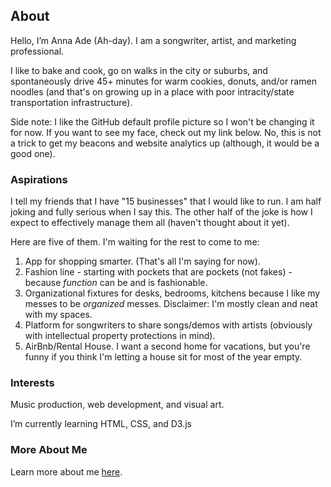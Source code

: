 ## About

Hello, I’m Anna Ade (Ah-day). I am a songwriter, artist, and marketing professional.

I like to bake and cook, go on walks in the city or suburbs, and spontaneously drive 45+ minutes for warm cookies, donuts, and/or ramen noodles (and that's on growing up in a place with poor intracity/state transportation infrastructure).

Side note: I like the GitHub default profile picture so I won't be changing it for now. If you want to see my face, check out my link below. No, this is not a trick to get my beacons and website analytics up (although, it would be a good one).

### Aspirations

I tell my friends that I have "15 businesses" that I would like to run. I am half joking and fully serious when I say this. The other half of the joke is how I expect to effectively manage them all (haven't thought about it yet).

Here are five of them. I'm waiting for the rest to come to me:

1. App for shopping smarter. (That's all I'm saying for now).
2. Fashion line - starting with pockets that are pockets (not fakes) - because *function* can be and is fashionable.
3. Organizational fixtures for desks, bedrooms, kitchens because I like my messes to be *organized* messes. Disclaimer: I'm mostly clean and neat with my spaces.
4. Platform for songwriters to share songs/demos with artists (obviously with intellectual property protections in mind).
5. AirBnb/Rental House. I want a second home for vacations, but you're funny if you think I'm letting a house sit for most of the year empty.

### Interests

Music production, web development, and visual art.

I’m currently learning HTML, CSS, and D3.js

### More About Me

Learn more about me [here](https://beacons.ai/AnnaAde).
